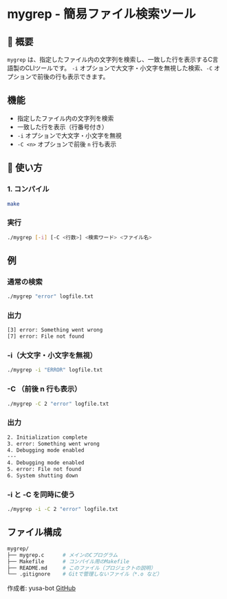 # mygrep - 簡易ファイル検索ツール

## 🔹 概要
`mygrep` は、指定したファイル内の文字列を検索し、一致した行を表示するC言語製のCLIツールです。
`-i` オプションで大文字・小文字を無視した検索、`-C` オプションで前後の行も表示できます。

## 機能
- 指定したファイル内の文字列を検索
- 一致した行を表示（行番号付き）
- `-i` オプションで大文字・小文字を無視
- `-C <n>` オプションで前後 `n` 行も表示

## 🔹 使い方
### 1. コンパイル
```bash
make
```

### 実行
```bash
./mygrep [-i] [-C <行数>] <検索ワード> <ファイル名>
```

## 例

### 通常の検索
```bash
./mygrep "error" logfile.txt
```
### 出力
```bash
[3] error: Something went wrong
[7] error: File not found
```

### -i（大文字・小文字を無視）
```bash
./mygrep -i "ERROR" logfile.txt
```

### -C <n>（前後 n 行も表示）
```bash
./mygrep -C 2 "error" logfile.txt
```
### 出力
```bash
2. Initialization complete
3. error: Something went wrong
4. Debugging mode enabled
---
4. Debugging mode enabled
5. error: File not found
6. System shutting down
```

### -i と -C を同時に使う
```bash
./mygrep -i -C 2 "error" logfile.txt
```

## ファイル構成
```bash
mygrep/
├── mygrep.c      # メインのCプログラム
├── Makefile      # コンパイル用のMakefile
├── README.md     # このファイル（プロジェクトの説明）
└── .gitignore    # Gitで管理しないファイル（*.o など）
```

作成者: yusa-bot
[GitHub](https://github.com/yusa-bot)